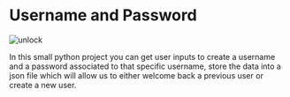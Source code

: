 # Username and Password
![unlock](https://user-images.githubusercontent.com/48221355/91220991-ec6ab600-e714-11ea-9715-6293f9cfd106.gif)

In this small python project you can get user inputs to create a username and a password associated to that specific username, store the data into a json file which will allow us to either welcome back a previous user or create a new user. 


